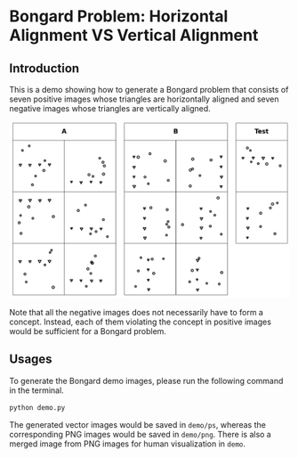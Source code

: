 # Bongard Problem: Horizontal Alignment VS Vertical Alignment

## Introduction

This is a demo showing how to generate a Bongard problem that consists of seven positive images whose triangles are horizontally aligned and seven negative images whose triangles are vertically aligned. 

![Rectangle VS Circle](demo/bongard_demo.png)

Note that all the negative images does not necessarily have to form a concept. Instead, each of them violating the concept in positive images would be sufficient for a Bongard problem.

## Usages

To generate the Bongard demo images, please run the following command in the terminal.

```bash
python demo.py
```

The generated vector images would be saved in `demo/ps`, whereas the corresponding PNG images would be saved in `demo/png`. There is also a merged image from PNG images for human visualization in `demo`.
